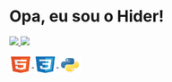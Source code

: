 <h1>Opa, eu sou o Hider!</h1>

<div align="left">
  <a href="https://github.com/N0tHider">
  <img height="216em" src="https://github-readme-stats.vercel.app/api?username=N0tHider&&count_private=true&show_icons=true&&theme=dracula&include_all_commits=true"/>
  <img height="180em" src="https://github-readme-stats.vercel.app/api/top-langs/?username=N0tHider&layout=compact&langs_count=7&theme=dracula"/>
</div>

<div style="display: inline_block"><br>
  <img align="center" alt="Hider-HTML" height="30" width="40" src="https://raw.githubusercontent.com/devicons/devicon/master/icons/html5/html5-original.svg">
  <img align="center" alt="Hider-CSS" height="30" width="40" src="https://raw.githubusercontent.com/devicons/devicon/master/icons/css3/css3-original.svg">
  <img align="center" alt="Hider-Python" height="30" width="40" src="https://raw.githubusercontent.com/devicons/devicon/master/icons/python/python-original.svg">
</div>

<!--
**N0tHider/N0tHider** is a ✨ _special_ ✨ repository because its `README.md` (this file) appears on your GitHub profile.

Here are some ideas to get you started:

- 🔭 I’m currently working on ...
- 🌱 I’m currently learning ...
- 👯 I’m looking to collaborate on ...
- 🤔 I’m looking for help with ...
- 💬 Ask me about ...
- 📫 How to reach me: ...
- 😄 Pronouns: ...
- ⚡ Fun fact: ...
-->
